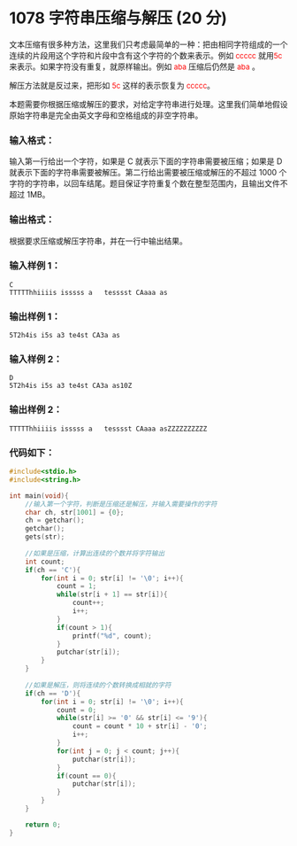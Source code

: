 # 1078 字符串压缩与解压 (20 分)
文本压缩有很多种方法，这里我们只考虑最简单的一种：把由相同字符组成的一个连续的片段用这个字符和片段中含有这个字符的个数来表示。例如<font color="red" size="2px"> ccccc</font> 就用<font color="red" size="2px">5c</font>  来表示。如果字符没有重复，就原样输出。例如 <font color="red" size="2px">aba</font>  压缩后仍然是 <font color="red" size="2px"> aba</font> 。

解压方法就是反过来，把形如 <font color="red" size="2px"> 5c</font>  这样的表示恢复为<font color="red" size="2px"> ccccc</font>。

本题需要你根据压缩或解压的要求，对给定字符串进行处理。这里我们简单地假设原始字符串是完全由英文字母和空格组成的非空字符串。
### 输入格式：
输入第一行给出一个字符，如果是 C 就表示下面的字符串需要被压缩；如果是 D 就表示下面的字符串需要被解压。第二行给出需要被压缩或解压的不超过 1000 个字符的字符串，以回车结尾。题目保证字符重复个数在整型范围内，且输出文件不超过 1MB。
### 输出格式：
根据要求压缩或解压字符串，并在一行中输出结果。
### 输入样例 1：
```
C
TTTTThhiiiis isssss a   tesssst CAaaa as
```
### 输出样例 1：
```
5T2h4is i5s a3 te4st CA3a as
```
### 输入样例 2：
```
D
5T2h4is i5s a3 te4st CA3a as10Z
```
### 输出样例 2：
```
TTTTThhiiiis isssss a   tesssst CAaaa asZZZZZZZZZZ
```
### 代码如下：
```c
#include<stdio.h>
#include<string.h>

int main(void){
    //输入第一个字符，判断是压缩还是解压，并输入需要操作的字符 
    char ch, str[1001] = {0};
    ch = getchar();
    getchar();
    gets(str);
    
    //如果是压缩，计算出连续的个数并将字符输出 
    int count;
    if(ch == 'C'){
        for(int i = 0; str[i] != '\0'; i++){
            count = 1;
            while(str[i + 1] == str[i]){
                count++;
                i++;
            }
            if(count > 1){
                printf("%d", count);
            }
            putchar(str[i]);
        }
    }
    
    //如果是解压，则将连续的个数转换成相就的字符 
    if(ch == 'D'){
        for(int i = 0; str[i] != '\0'; i++){
            count = 0;
            while(str[i] >= '0' && str[i] <= '9'){
                count = count * 10 + str[i] - '0';
                i++;
            }
            for(int j = 0; j < count; j++){
                putchar(str[i]);
            }
            if(count == 0){
                putchar(str[i]);
            }
        }
    }

    return 0;
} 
```